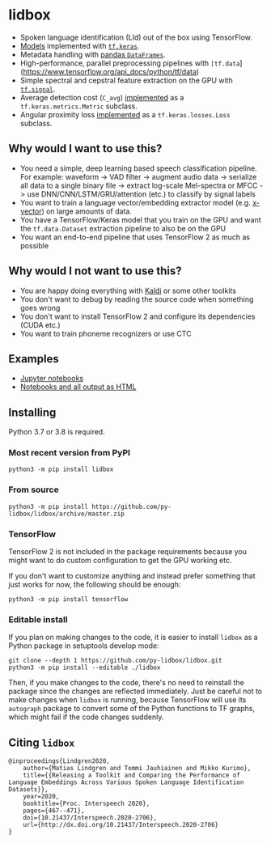 # lidbox

* Spoken language identification (LId) out of the box using TensorFlow.
* [Models](./lidbox/models) implemented with [`tf.keras`](https://www.tensorflow.org/api_docs/python/tf/keras).
* Metadata handling with [pandas `DataFrames`](https://pandas.pydata.org/docs/reference/frame.html).
* High-performance, parallel preprocessing pipelines with `[tf.data`](https://www.tensorflow.org/api_docs/python/tf/data)
* Simple spectral and cepstral feature extraction on the GPU with [`tf.signal`](https://www.tensorflow.org/api_docs/python/tf/signal).
* Average detection cost (`C_avg`) [implemented](./lidbox/metrics.py) as a `tf.keras.metrics.Metric` subclass.
* Angular proximity loss [implemented](./lidbox/losses.py) as a `tf.keras.losses.Loss` subclass.

## Why would I want to use this?

* You need a simple, deep learning based speech classification pipeline.
    For example: waveform -> VAD filter -> augment audio data -> serialize all data to a single binary file -> extract log-scale Mel-spectra or MFCC -> use DNN/CNN/LSTM/GRU/attention (etc.) to classify by signal labels
* You want to train a language vector/embedding extractor model (e.g. [x-vector](./lidbox/models/xvector.py)) on large amounts of data.
* You have a TensorFlow/Keras model that you train on the GPU and want the `tf.data.Dataset` extraction pipeline to also be on the GPU
* You want an end-to-end pipeline that uses TensorFlow 2 as much as possible

## Why would I **not** want to use this?

* You are happy doing everything with [Kaldi](https://github.com/kaldi-asr/kaldi) or some other toolkits
* You don't want to debug by reading the source code when something goes wrong
* You don't want to install TensorFlow 2 and configure its dependencies (CUDA etc.)
* You want to train phoneme recognizers or use CTC

## Examples

* [Jupyter notebooks](https://github.com/py-lidbox/examples)
* [Notebooks and all output as HTML](https://py-lidbox.github.io/)


## Installing

Python 3.7 or 3.8 is required.

### Most recent version from PyPI
```
python3 -m pip install lidbox
```

### From source
```
python3 -m pip install https://github.com/py-lidbox/lidbox/archive/master.zip
```

### TensorFlow

TensorFlow 2 is not included in the package requirements because you might want to do custom configuration to get the GPU working etc.

If you don't want to customize anything and instead prefer something that just works for now, the following should be enough:
```
python3 -m pip install tensorflow
```

### Editable install

If you plan on making changes to the code, it is easier to install `lidbox` as a Python package in setuptools develop mode:
```
git clone --depth 1 https://github.com/py-lidbox/lidbox.git
python3 -m pip install --editable ./lidbox
```
Then, if you make changes to the code, there's no need to reinstall the package since the changes are reflected immediately.
Just be careful not to make changes when `lidbox` is running, because TensorFlow will use its `autograph` package to convert some of the Python functions to TF graphs, which might fail if the code changes suddenly.

## Citing `lidbox`

```
@inproceedings{Lindgren2020,
    author={Matias Lindgren and Tommi Jauhiainen and Mikko Kurimo},
    title={{Releasing a Toolkit and Comparing the Performance of Language Embeddings Across Various Spoken Language Identification Datasets}},
    year=2020,
    booktitle={Proc. Interspeech 2020},
    pages={467--471},
    doi={10.21437/Interspeech.2020-2706},
    url={http://dx.doi.org/10.21437/Interspeech.2020-2706}
}
```
